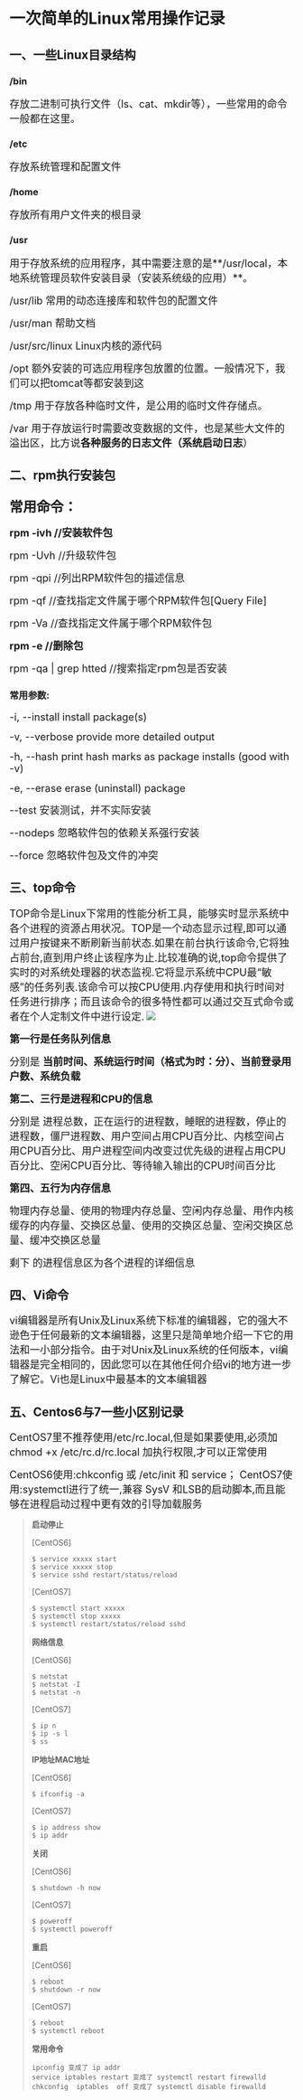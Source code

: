 
# 一次简单的Linux常用操作记录

## 一、一些Linux目录结构

### /bin

<font size=4>存放二进制可执行文件（ls、cat、mkdir等），一些常用的命令一般都在这里。</font>

### /etc

<font size=4>存放系统管理和配置文件</font>

### /home

<font size=4>存放所有用户文件夹的根目录</font>

### /usr

<font size=4>用于存放系统的应用程序，其中需要注意的是**/usr/local，本地系统管理员软件安装目录（安装系统级的应用）**。</font>

<font size=4>/usr/lib 常用的动态连接库和软件包的配置文件</font>

<font size=4>/usr/man 帮助文档</font>

<font size=4>/usr/src/linux Linux内核的源代码</font>

<font size=4>/opt 额外安装的可选应用程序包放置的位置。一般情况下，我们可以把tomcat等都安装到这</font>

<font size=4>/tmp 用于存放各种临时文件，是公用的临时文件存储点。</font>

<font size=4>/var 用于存放运行时需要改变数据的文件，也是某些大文件的溢出区，比方说**各种服务的日志文件（系统启动日志**）</font>

## 二、rpm执行安装包

### <font size=5>常用命令：</font>

<font size=4>**rpm -ivh //安装软件包**</font>

<font size=4>rpm -Uvh  //升级软件包</font>

<font size=4>rpm -qpi  //列出RPM软件包的描述信息</font>

<font size=4>rpm -qf  //查找指定文件属于哪个RPM软件包[Query File]</font>

<font size=4>rpm -Va  //查找指定文件属于哪个RPM软件包</font>

**<font size=4>rpm -e  //删除包</font>**

<font size=4>rpm -qa | grep htted  //搜索指定rpm包是否安装</font>

### 常用参数:

<font size=4>-i, --install      install package(s)</font>

<font size=4>-v, --verbose             provide more detailed output</font>

<font size=4>-h, --hash    print hash marks as package installs (good with -v)</font>

<font size=4>-e, --erase        erase (uninstall) package</font>

<font size=4>--test      安装测试，并不实际安装</font>

<font size=4>--nodeps      忽略软件包的依赖关系强行安装
 </font>

<font size=4>--force               忽略软件包及文件的冲突</font>

## 三、top命令

<font size=4>TOP命令是Linux下常用的性能分析工具，能够实时显示系统中各个进程的资源占用状况。TOP是一个动态显示过程,即可以通过用户按键来不断刷新当前状态.如果在前台执行该命令,它将独占前台,直到用户终止该程序为止.比较准确的说,top命令提供了实时的对系统处理器的状态监视.它将显示系统中CPU最“敏感”的任务列表.该命令可以按CPU使用.内存使用和执行时间对任务进行排序；而且该命令的很多特性都可以通过交互式命令或者在个人定制文件中进行设定.</font>
![](https://unleashed.oss-cn-beijing.aliyuncs.com/picgo/2031154-20201103180220901-2060600570.png)


<font size=4>**第一行是任务队列信息**</font>

<font size=4>分别是 **当前时间、系统运行时间（格式为时：分）、当前登录用户数、系统负载**</font>

<font size=4>**第二、三行是进程和CPU的信息**</font>

<font size=4>分别是 进程总数，正在运行的进程数，睡眠的进程数，停止的进程数，僵尸进程数、用户空间占用CPU百分比、内核空间占用CPU百分比、用户进程空间内改变过优先级的进程占用CPU百分比、空闲CPU百分比、等待输入输出的CPU时间百分比</font>

<font size=4>**第四、五行为内存信息**</font>

<font size=4>物理内存总量、使用的物理内存总量、空闲内存总量、用作内核缓存的内存量、交换区总量、使用的交换区总量、空闲交换区总量、缓冲交换区总量</font>

<font size=4>剩下 的进程信息区为各个进程的详细信息</font>

## 四、Vi命令

<font size=4>vi编辑器是所有Unix及Linux系统下标准的编辑器，它的强大不逊色于任何最新的文本编辑器，这里只是简单地介绍一下它的用法和一小部分指令。由于对Unix及Linux系统的任何版本，vi编辑器是完全相同的，因此您可以在其他任何介绍vi的地方进一步了解它。Vi也是Linux中最基本的文本编辑器</font>

## 五、Centos6与7一些小区别记录

<font size=4>CentOS7里不推荐使用/etc/rc.local,但是如果要使用,必须加 chmod +x /etc/rc.d/rc.local  加执行权限,才可以正常使用</font>

<font size=4>CentOS6使用:chkconfig 或 /etc/init 和 service； CentOS7使用:systemctl进行了统一,兼容 SysV 和LSB的启动脚本,而且能够在进程启动过程中更有效的引导加载服务</font>

> **启动停止**
>
> [CentOS6]
>
> ```text
> $ service xxxxx start
> $ service xxxxx stop
> $ service sshd restart/status/reload
> ```
>
> [CentOS7]
>
> ```text
> $ systemctl start xxxxx
> $ systemctl stop xxxxx
> $ systemctl restart/status/reload sshd
> ```
>
> **网络信息**
>
> [CentOS6]
>
> ```text
> $ netstat
> $ netstat -I
> $ netstat -n
> ```
>
> [CentOS7]
>
> ```text
> $ ip n
> $ ip -s l
> $ ss
> ```
>
> **IP地址MAC地址**
>
> [CentOS6]
>
> ```text
> $ ifconfig -a
> ```
>
> [CentOS7]
>
> ```text
> $ ip address show
> $ ip addr
> ```
>
> **关闭**
>
> [CentOS6]
>
> ```text
> $ shutdown -h now 
> ```
>
> [CentOS7]
>
> ```text
> $ poweroff
> $ systemctl poweroff
> ```
>
> **重启**
>
> [CentOS6]
>
> ```text
> $ reboot
> $ shutdown -r now
> ```
>
> [CentOS7]
>
> ```text
> $ reboot
> $ systemctl reboot
> ```
>
> **常用命令**
>
> ```text
> ipconfig 变成了 ip addr
> service iptables restart 变成了 systemctl restart firewalld
> chkconfig  iptables  off 变成了 systemctl disable firewalld 
> ```

